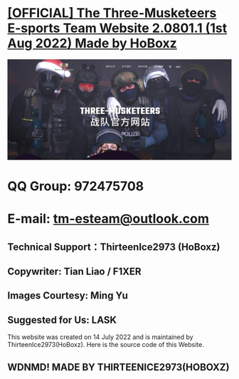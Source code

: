 # [[OFFICIAL] The Three-Musketeers E-sports Team Website 2.0801.1 (1st Aug 2022) Made by HoBoxz](http://)
![image](img/blog/inner_b1.jpg)
# QQ Group: 972475708
# E-mail: tm-esteam@outlook.com

## Technical Support：ThirteenIce2973 (HoBoxz) 
## Copywriter: Tian Liao / F1XER
## Images Courtesy: Ming Yu
## Suggested for Us: LASK

  This website was created on 14 July 2022 and is maintained by ThirteenIce2973(HoBoxz).
  Here is the source code of this Website.

## WDNMD! MADE BY THIRTEENICE2973(HOBOXZ)
